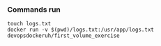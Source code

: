 ### Commands run
```
touch logs.txt
docker run -v $(pwd)/logs.txt:/usr/app/logs.txt devopsdockeruh/first_volume_exercise
```